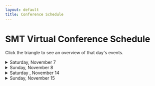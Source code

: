 ```yaml
---
layout: default
title: Conference Schedule
---
```


<h1>SMT Virtual Conference Schedule</h1>

Click the triangle to see an overview of that day's events.

<details>

<summary markdown="span">
Saturday, November 7
</summary>

<h2>9:00–9:45 CST</h2>
<p class="non-session"><a href="">Morning Meditation</a><span class="room"> (AMS Platform)</span></p>

<h2>10:00–10:50 CST</h2>
{% include session-short.html session="chinese-music-theory" %}
{% include session-short.html session="forces-energy-balance" %}
{% include session-short.html session="meter-and-time" %}
{% include session-short.html session="work-family-ig" %}

<h2>11:00-11:50 CST</h2>
{% include session-short.html session="fraught-intersections" %}
{% include session-short.html session="mahler" %}
{% include session-short.html session="post-1945-ig" %}
{% include session-short.html session="early-music-ig" %}

<h2>12:00–12:50 CST</h2>
{% include session-short.html session="contrapuntal-innovations" %}
{% include session-short.html session="gesture-and-transformation" %}
{% include session-short.html session="form-poster" %}
{% include session-short.html session="music-cognition-ig" %}


<h2>1:00–1:50 CST</h2>
{% include session-short.html session="on-rotational-form" %}
{% include session-short.html session="musical-experience-in-time-and-space" %}
{% include session-short.html session="music-pedagogy-ig" %}
{% include session-short.html session="russian-music-theory-ig" %}

<h2>2:00–3:00 CST</h2>
{% include session-short.html session="analysis-of-music-for-dancing" %}
{% include session-short.html session="rediscovering-opera" %}
{% include session-short.html session="karpinskis-aural-skills-acquisition" %}
{% include session-short.html session="improvisation-ig" %}

<h2>2:30–4:00 CST</h2>
<p class="non-session"><a href="">Welcome Break and Coffee Reception</a><span class="room">(AMS Platform)</span>
</p>

<h2>3:00–5:00 CST</h2>
<p class="non-session"><a href="">Exhibit Hall Open Hours</a><span class="room">(AMS Platform)</span></p>

<h2>3:30–5:30 CST</h2>
{% include session-short.html session="graduate-student-workshop-gawboy" %}
{% include session-short.html session="graduate-student-workshop-murphy" %}

<h2>4:30–5:30 CST</h2>
<p class="non-session"><a href="">SMT Executive Board Meet and Great</a><span class="room"> (Remo)</span></p>

<h2>6:00–7:30 CST</h2>
<p class="non-session"><a href="">Listen and Unwind</a><span class="room"> (AMS Platform)</span></p>
</details>
<details>
<summary>
Sunday, November 8
</summary>

<h2>9:00–9:45 CST</h2>
<p class="non-session"><a href="">Morning Meditation</a><span class="room"> (AMS Platform)</span></p>

<h2>10:00–10:50 CST</h2>
{% include session-short.html session="microrhythm-and-displacement" %}
{% include session-short.html session="history-of-theory" %}
{% include session-short.html session="transformational-and-serial-techniques-poster" %}

<h2>10:00–11:50 CST</h2>
{% include session-short.html session="analysis-of-world-music-ig" %}


<h2>11:00-11:50 CST</h2>
{% include session-short.html session="salvatore-sciarrinos-novel-forms" %}
{% include session-short.html session="schubert-and-chopin" %}
{% include session-short.html session="schemas-frames-paradigms-poster" %}

<h2>11:00-12:30 CST</h2>
{% include session-short.html session="histories-of-music-pedagogy" %}

<h2>12:00–12:50 CST</h2>
{% include session-short.html session="gender-disability-politics-popular-music" %}
{% include session-short.html session="voice-leading-spaces-and-transformation" %}
{% include session-short.html session="jazz-ig" %}
{% include session-short.html session="autographs-ig" %}

<h2>12:00–1:30 CST</h2>
<p class="non-session"><a href="">Committee on Race and Ethnicity Travel Grant Luncheon</a><span class="room"> (Remo)</span>
</p>

<h2>1:00–1:50 CST</h2>
{% include session-short.html session="period-and-cyclic-form-in-the-nineteenth-century" %}
{% include session-short.html session="rethinking-what-counts-in-serial-music" %}
{% include session-short.html session="dance-and-movement-ig" %}
{% include session-short.html session="history-of-theory-ig" %}

<h2>2:00–3:00 CST</h2>
{% include session-short.html session="theorists-talk-sex-in-musicals" %}
{% include session-short.html session="new-perspectives-on-referents-in-analyses-of-improvisation" %}
{% include session-short.html session="music-and-philosophy-ig" %}

<h2>2:00–3:15 CST</h2>
{% include session-short.html session="stories-from-the-frontlines" %}

<h2>3:00–4:00 CST</h2>
<p class="non-session"><a href="">Brown Bag Luncheon</a><span class="room"> (Remo)</span></p>

<h2>3:00–4:50 CST</h2>
<p class="non-session"><a href="">Coffee Break</a><span class="room">(AMS Platform)</span></p>

<h2>3:00–5:00 CST</h2>
<p class="non-session"><a href="">Exhibit Hall Open Hours</a><span class="room">(AMS Platform)</span></p>

<h2>3:00–5:30 CST</h2>
<p class="non-session"><a href="/graduate-fair">Graduate School Fair</a><span class="room"></span>
</p>

<h2>5:00–6:30 CST</h2>
{% include session-short.html session="music-interculturality-scopes-methods-approaches" %}

<h2>6:00–7:30 CST</h2>
<p class="non-session"><a href="">Listen and Unwind</a><span class="room">(AMS Platform)</span>
</p>

<h2>6:00–8:00 CST</h2>
{% include session-short.html session="mediating-the-cold-war" %}
</details>
<details>
<summary>
Saturday , November 14
</summary>

<h2>9:00–9:45 CST</h2>
<p class="non-session"><a href="">Morning Meditation</a><span class="room">(AMS Platform)</span>
</p>

<h2>10:00–10:50 CST</h2>

{% include session-short.html session="joni-mitchell" %}
{% include session-short.html session="brahms-and-beethoven" %}
{% include session-short.html session="pedagogy-and-cognition-poster" %}
{% include session-short.html session="queer-resource-group" %}

<h2>10:00–11:30 CST</h2>
{% include session-short.html session="black-lives-matter-in-music" %}

<h2>11:00-11:50 CST</h2>
{% include session-short.html session="unsettling-encounters" %}
{% include session-short.html session="scripts-schemas-prototypes" %}
{% include session-short.html session="popular-music-ig" %}
{% include session-short.html session="music-and-disability-ig" %}


<h2>12:00–12:50 CST</h2>
{% include session-short.html session="gesture-the-mimetic-hypothesis-musical-feels" %}
{% include session-short.html session="sonata-problems" %}
{% include session-short.html session="popular-and-video-game-music-poster" %}
{% include session-short.html session="music-and-psychoanalysis-ig" %}

<h2>12:00–1:30 CST</h2>
{% include session-short.html session="fostering-decoloniality" %}

<h2>1:00–1:50 CST</h2>
{% include session-short.html session="analyzing-recordings" %}
{% include session-short.html session="redefining-drama" %}

<h2>1:00–2:15 CST</h2>
{% include session-short.html session="who-is-allowed-to-be-a-genius" %}

<h2>2:30–4:00 CST</h2>
{% include session-short.html session="plenary" %}

<h2>3:00–4:50 CST</h2>
<p class="non-session"><a href="">Coffee Break</a><span class="room">(AMS Platform)</span></p>

<h2>3:00–5:00 CST</h2>
<p class="non-session"><a href="">Exhibit Hall Open Hours</a>(AMS Platform)</p>

<h2>4:00–4:50 CST</h2>
{% include session-short.html session="meaningless-excitement-and-smooth-atonal-sound" %}

<h2>6:00–7:30 CST</h2>
{% include session-short.html session="modulations-and-intersections-disability-and-the-uncritical-role-of-music" %}

<h2>6:00–7:30 CST</h2>
<p class="non-session"><a href="">Listen and Unwind</a><span class="room">(AMS Platform)</span>
</p>
</details>
<details>
<summary>
Sunday, November 15
</summary>

<h2>9:00–9:45 CST</h2>
<p class="non-session"><a href="">Morning Meditation</a><span class="room">(AMS Platform)</span>
</p>

<h2>10:00–10:50 CST</h2>
{% include session-short.html session="new-directions-in-topic-theory" %}
{% include session-short.html session="apropos-wagner-and-strauss" %}
{% include session-short.html session="mathematics-of-music-ig" %}

<h2>10:00–11:15 CST</h2>
{% include session-short.html session="provincializing-music-theory" %}

<h2>11:00-11:50 CST</h2>
{% include session-short.html session="timbre" %}
{% include session-short.html session="balanchine" %}

<h2>11:30-12:45 CST</h2>
{% include session-short.html session="using-open-educational-resources" %}

<h2>12:00–12:50 CST</h2>
{% include session-short.html session="postwar-transformations-of-the-american-common-stock" %}
{% include session-short.html session="reconsidering-schenker-and-hierarchy" %}

<h2>1:00–1:50 CST</h2>
{% include session-short.html session="tempo-rhythm-grove-in-metal" %}
{% include session-short.html session="clara-and-robert-schumann" %}
{% include session-short.html session="music-informatics-ig" %}

<h2>1:00–2:15 CST</h2>
{% include session-short.html session="ethics-in-peer-review" %}

<h2>2:00–3:30 CST</h2>
{% include session-short.html session="the-sound-object-and-music-media" %}

<h2>2:30–3:00 CST</h2>
{% include session-short.html session="smt-business-meeting" %}

<h2>3:00–3:15 CST</h2>
{% include session-short.html session="awards" %}

<h2>3:00–4:50 CST</h2>
<p class="non-session"><a href="">Coffee Break</a></p>

<h2>3:00–5:00 CST</h2>
<p class="non-session"><a href="">Exhibit Hall Open</a></p>

<h2>5:00–5:50 CST</h2>
{% include session-short.html session="substantial-similarity-and-the-role-of-forensic-musicology" %}

<h2>6:00–8:00 CST</h2>
<p class="non-session"><a href="">Listen and Unwind</a><span class="room">(AMS Platform)</span>
</p>

<h2>6:00–8:30 CST</h2>
{% include session-short.html session="pedagogy-for-the-public" %}
</details>





